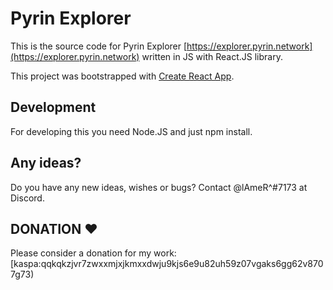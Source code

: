 # Pyrin Explorer

This is the source code for Pyrin Explorer [https://explorer.pyrin.network](https://explorer.pyrin.network) written in JS with React.JS library.

This project was bootstrapped with [Create React App](https://github.com/facebook/create-react-app).

## Development

For developing this you need Node.JS and just npm install.

## Any ideas?

Do you have any new ideas, wishes or bugs? Contact @lAmeR^#7173 at Discord.

## DONATION ♥

Please consider a donation for my work: [kaspa:qqkqkzjvr7zwxxmjxjkmxxdwju9kjs6e9u82uh59z07vgaks6gg62v8707g73)
